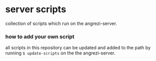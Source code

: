 # server scripts

collection of scripts which run on the angrezi-server.

### how to add your own script

all scripts in this repository can be updated and added to the path by running  `$ update-scripts` on the the angrezi-server.


